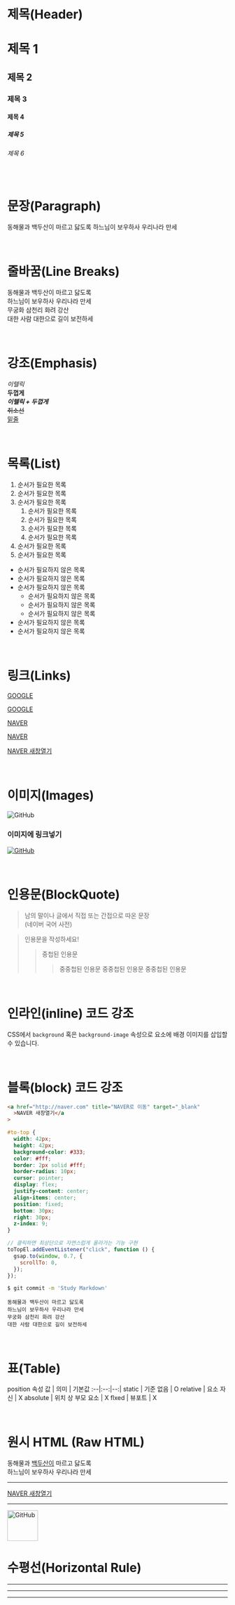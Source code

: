 # 제목(Header)

# 제목 1

## 제목 2

### 제목 3

#### 제목 4

##### 제목 5

###### 제목 6

<br/>

# 문장(Paragraph)

동해물과 백두산이 마르고 닳도록
하느님이 보우하사 우리나라 만세

<br/>

# 줄바꿈(Line Breaks)

동해물과 백두산이 마르고 닳도록  
하느님이 보우하사 우리나라 만세  
무궁화 삼천리 화려 강산<br/>
대한 사람 대한으로 길이 보전하세

<br/>

# 강조(Emphasis)

_이텔릭_  
**두껍게**  
**_이텔릭 + 두껍게_**  
~~취소선~~  
<u>밑줄</u>

<br/>

# 목록(List)

1. 순서가 필요한 목록
1. 순서가 필요한 목록
1. 순서가 필요한 목록
   1. 순서가 필요한 목록
   1. 순서가 필요한 목록
   1. 순서가 필요한 목록
   1. 순서가 필요한 목록
1. 순서가 필요한 목록
1. 순서가 필요한 목록

- 순서가 필요하지 않은 목록
- 순서가 필요하지 않은 목록
- 순서가 필요하지 않은 목록
  - 순서가 필요하지 않은 목록
  - 순서가 필요하지 않은 목록
  - 순서가 필요하지 않은 목록
- 순서가 필요하지 않은 목록
- 순서가 필요하지 않은 목록

<br/>

# 링크(Links)

<a href="http://google.com">GOOGLE</a>

[GOOGLE](http://google.com)

<a href="http://naver.com" title="NAVER로 이동">NAVER</a>

[NAVER](http://naver.com "NAVER로 이동")

<a href="http://naver.com" title="NAVER로 이동" target="_blank">NAVER 새창열기</a>

<br/>

# 이미지(Images)

![GitHub](https://velog.velcdn.com/images/seven2649/post/8417a1d3-11aa-4e9f-9fe7-8fab5586cad7/image.png)

### 이미지에 링크넣기

[![GitHub](https://velog.velcdn.com/images/seven2649/post/8417a1d3-11aa-4e9f-9fe7-8fab5586cad7/image.png)
](https://velog.io/@seven2649)

<br/>

# 인용문(BlockQuote)

> 남의 말이나 글에서 직접 또는 간접으로 따온 문장  
> (네이버 국어 사전)

> 인용문을 작성하세요!
>
> > 중첩된 인용문
> >
> > > 중중첩된 인용문
> > > 중중첩된 인용문
> > > 중중첩된 인용문

<br/>

# 인라인(inline) 코드 강조

CSS에서 `background` 혹은
`background-image` 속성으로 요소에 배경 이미지를 삽입할 수 있습니다.

<br/>

# 블록(block) 코드 강조

```html
<a href="http://naver.com" title="NAVER로 이동" target="_blank"
  >NAVER 새창열기</a
>
```

```css
#to-top {
  width: 42px;
  height: 42px;
  background-color: #333;
  color: #fff;
  border: 2px solid #fff;
  border-radius: 10px;
  cursor: pointer;
  display: flex;
  justify-content: center;
  align-items: center;
  position: fixed;
  bottom: 30px;
  right: 30px;
  z-index: 9;
}
```

```js
// 클릭하면 최상단으로 자연스럽게 올라가는 기능 구현
toTopEl.addEventListener("click", function () {
  gsap.to(window, 0.7, {
    scrollTo: 0,
  });
});
```

```bash
$ git commit -m 'Study Markdown'
```

```plaintext
동해물과 백두산이 마르고 닳도록
하느님이 보우하사 우리나라 만세
무궁화 삼천리 화려 강산
대한 사람 대한으로 길이 보전하세
```

<br/>

# 표(Table)

position 속성
값 | 의미 | 기본값
:--|:--:|--:|
static | 기준 없음 | O
relative | 요소 자신 | X
absolute | 위치 상 부모 요소 | X
flxed | 뷰포트 | X

<br/>

# 원시 HTML (Raw HTML)

동해물과 <span style="text-decoration: underline">백두산이</span> 마르고 닳도록<br/>
하느님이 보우하사 우리나라 만세

---

<a href="http://naver.com" title="NAVER로 이동" target="_blank">NAVER 새창열기</a>

---

<img width="70" src="https://velog.velcdn.com/images/seven2649/post/8417a1d3-11aa-4e9f-9fe7-8fab5586cad7/image.png" alt="GitHub">

<br/>

# 수평선(Horizontal Rule)

---

---

---
